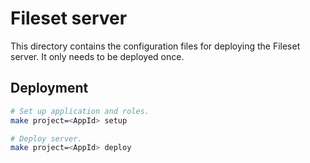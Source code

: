 # Fileset server

This directory contains the configuration files for deploying the Fileset
server. It only needs to be deployed once.

## Deployment

```bash
# Set up application and roles.
make project=<AppId> setup

# Deploy server.
make project=<AppId> deploy
```